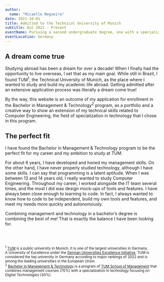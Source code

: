 ```yaml
---
author:
  name: "Micaelle Nogueira"
date: 2021-10-01
title: Admitted to the Technical University of Munich
subtitle: Out 2021 - Present
eventName: Pursuing a second undergraduate degree, one with a specialization in technology
eventLocation: Germany
---
```


## A dream come true

Studying abroad has been a dream for over a decade! When I finally had the opportunity to live overseas, I set that as my main goal. While still in Brazil, I found TUM<sup>1</sup>, the Technical University of Munich, as the place where I wanted to study and build my academic life abroad. Getting admitted after an extensive application process was literally a dream come true!

By the way, this website is an outcome of my application for enrollment in the Bachelor in Management & Technology<sup>2</sup> program, as a portfolio and a creative way to show an extension of my technical skills related to Computer Engineering, the field of specialization in technology that I chose in this program.

## The perfect fit

I have found the Bachelor in Management & Technology program to be the perfect fit for my career and my ambition to study at TUM.

For about 6 years, I have developed and honed my management skills. On the other hand, I have never properly studied technology, although I have some skills. I can say that programming is a latent aptitude. When I was between 13 and 14 years old, I really wanted to study Computer Engineering. Throughout my career, I worked alongside the IT team several times, and the most I did was design mock-ups of tools and features. I have always been close enough to learning to code. In fact, I always wanted to know how to code to be independent, build my own tools and features, and meet my needs more quickly and autonomously.

Combining management and technology in a bachelor’s degree is combining the best of me! That is exactly the balance I have been looking for.

<br/>
<br/>

<small><sup>1</sup> [TUM](https://www.tum.de/en/) is a public university in Munich. It is one of the largest universities in Germany. A University of Excellence under the [German Universities Excellence Initiative](https://en.wikipedia.org/wiki/German_Universities_Excellence_Initiative), TUM is considered the top university in Germany according to major rankings of 2022 and is among the leading universities in the European Union.</small><br/>
<small><sup>2</sup> [Bachelor in Management & Technology](https://www.mgt.tum.de/programs/bachelor-management-technology/munich) is a program of [TUM School of Management](https://www.mgt.tum.de/) that combines management courses (70%) with a specialization in technology focusing on Digital Technologies (30%).</small>